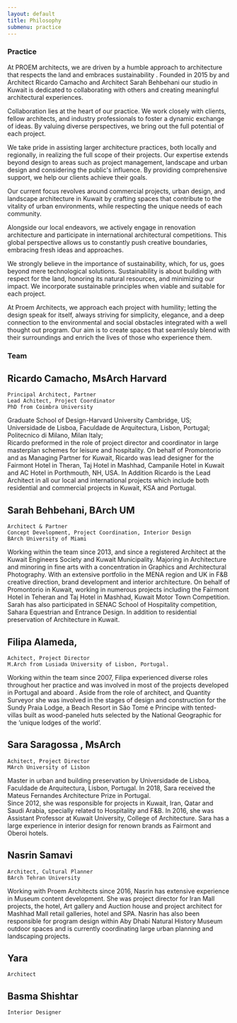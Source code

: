 ```yaml
---
layout: default
title: Philosophy
submenu: practice
---
```


### Practice 

At PROEM architects, we are driven by a humble approach to architecture that respects the land and embraces sustainability . Founded in 2015 by and Architect Ricardo Camacho and Architect Sarah Behbehani our studio in Kuwait is dedicated to collaborating with others and creating meaningful architectural experiences.

Collaboration lies at the heart of our practice. We work closely with clients, fellow architects, and industry professionals to foster a dynamic exchange of ideas. By valuing diverse perspectives, we bring out the full potential of each project.

We take pride in assisting larger architecture practices, both locally and regionally, in realizing the full scope of their projects. Our expertise extends beyond design to areas such as project management, landscape and urban design and considering the public's influence. By providing comprehensive support, we help our clients achieve their goals.

Our current focus revolves around commercial projects, urban design, and landscape architecture in Kuwait by crafting spaces that contribute to the vitality of urban environments, while respecting the unique needs of each community.

Alongside our local endeavors, we actively engage in renovation architecture and participate in international architectural competitions. This global perspective allows us to constantly push creative boundaries, embracing fresh ideas and approaches.

We strongly believe in the importance of sustainability, which, for us, goes beyond mere technological solutions. Sustainability is about building with respect for the land, honoring its natural resources, and minimizing our impact. We incorporate sustainable principles when viable and suitable for each project.

At Proem Architects, we approach each project with humility; letting the design speak for itself, always striving for simplicity, elegance, and a deep connection to the environmental and social obstacles integrated with a well thought out program. Our aim is to create spaces that seamlessly blend with their surroundings and enrich the lives of those who experience them.

### Team


## Ricardo Camacho, MsArch Harvard

	Principal Architect, Partner
	Lead Achitect, Project Coordinator  
	PhD from Coimbra University  

Graduate School of Design-Harvard University Cambridge, US; Universidade de Lisboa, Faculdade de Arquitectura, Lisbon, Portugal; Politecnico di Milano, Milan Italy;  
Ricardo preformed in the role of project director and coordinator in large masterplan schemes for leisure and hospitality. On behalf of Promontorio and as Managing Partner for Kuwait, Ricardo was lead designer for the Fairmont Hotel in Theran, Taj Hotel in Mashhad, Campanile Hotel in Kuwait and AC Hotel in Porthmouth, NH, USA. In Addition Ricardo is the Lead Architect in all our local and international projects which include both residential and commercial projects in Kuwait, KSA and Portugal. 

## Sarah Behbehani, BArch UM 

	Architect & Partner 
	Concept Development, Project Coordination, Interior Design 
	BArch University of Miami

Working within the team since 2013, and since a registered Architect at the Kuwait Engineers Society and Kuwait Municipality. Majoring in Architecture and minoring in fine arts with a concentration in Graphics and Architectural Photography. With an extensive portfolio  in the MENA region and UK in F&B creative direction, brand development  and interior architecture. On behalf of Promontorio in Kuwait, working in numerous projects including the Fairmont Hotel in Teheran and Taj Hotel in Mashhad, Kuwait Motor Town Competition. Sarah has also participated in  SENAC School of Hospitality competition, Sahara Equestrian and Entrance Design. In addition to residential preservation of Architecture in Kuwait. 


## Filipa Alameda, 

	Achitect, Project Director
	M.Arch from Lusiada University of Lisbon, Portugal.

Working within the team since 2007, Filipa experienced diverse roles throughout her practice and was involved in most of the projects developed in Portugal and aboard . Aside from the role of architect, and Quantity Surveyor she was involved in the stages of design and construction for the Sundy Praia Lodge, a Beach Resort in São Tomé e Principe with tented-villas built as wood-paneled huts selected by the National Geographic for the ‘unique lodges of the world’.


## Sara Saragossa , MsArch

	Achitect, Project Director  
	MArch University of Lisbon

Master in urban and building preservation by Universidade de Lisboa, Faculdade de Arquitectura, Lisbon, Portugal. In 2018, Sara received the Mateus Fernandes Architecture Prize in Portugal.  
Since 2012, she was responsible for projects in Kuwait, Iran, Qatar and Saudi Arabia, specially related to Hospitality and F&B. In 2016, she was Assistant Professor at Kuwait University, College of Architecture. Sara has a large experience in interior design for renown brands as Fairmont and Oberoi hotels.


## Nasrin Samavi 

	Architect, Cultural Planner 
	BArch Tehran University  

Working with Proem Architects since 2016, Nasrin has extensive experience in Museum content development. She was project director for Iran Mall projects, the hotel, Art gallery and Auction house and project architect for Mashhad Mall retail galleries, hotel and SPA. Nasrin has also been responsible for program design within Aby Dhabi Natural History Museum outdoor spaces and is currently coordinating large urban planning and landscaping projects. 

## Yara 

	Architect  

## Basma Shishtar

	Interior Designer 






